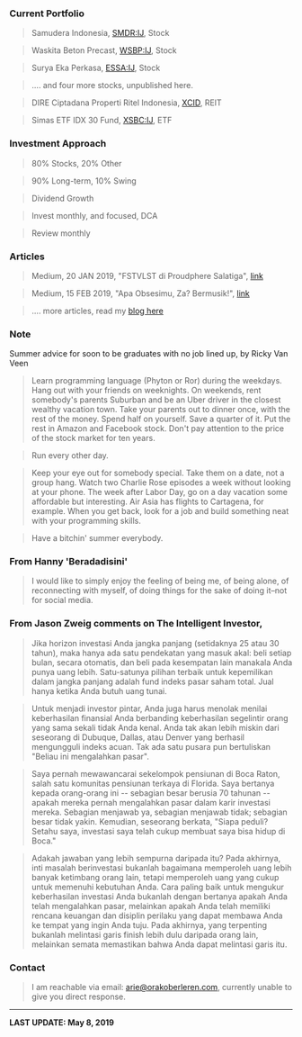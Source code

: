 ### Current Portfolio

>Samudera Indonesia, [SMDR:IJ](https://www.bloomberg.com/quote/SMDR:IJ), Stock

>Waskita Beton Precast, [WSBP:IJ](https://www.bloomberg.com/quote/WSBP:IJ), Stock

>Surya Eka Perkasa, [ESSA:IJ](https://www.bloomberg.com/quote/ESSA:IJ), Stock

>.... and four more stocks, unpublished here.

>DIRE Ciptadana Properti Ritel Indonesia, [XCID](https://www.bloomberg.com/quote/XCID:IJ), REIT

>Simas ETF IDX 30 Fund, [XSBC:IJ](https://www.bloomberg.com/quote/XSBC:IJ), ETF

### Investment Approach

>80% Stocks, 20% Other

>90% Long-term, 10% Swing

>Dividend Growth

>Invest monthly, and focused, DCA

>Review monthly

### Articles

>Medium, 20 JAN 2019, "FSTVLST di Proudphere Salatiga", [link](https://medium.com/@orakoberleren/fstvlst-di-proudphere-salatiga-78256295d60c)

>Medium, 15 FEB 2019, "Apa Obsesimu, Za? Bermusik!", [link](https://medium.com/@orakoberleren/apa-obsesimu-za-bermusik-e42c997f77f9)

>.... more articles, read my [blog here](https://ariesusduabelas.wordpress.com)

### Note
Summer advice for soon to be graduates with no job lined up, by Ricky Van Veen
>Learn programming language (Phyton or Ror) during the weekdays. Hang out with your friends on weeknights. On weekends, rent somebody's parents Suburban and be an Uber driver in the closest wealthy vacation town. Take your parents out to dinner once, with the rest of the money. Spend half on yourself. Save a quarter of it. Put the rest in Amazon and Facebook stock. Don't pay attention to the price of the stock market for ten years.

>Run every other day.

>Keep your eye out for somebody special. Take them on a date, not a group hang. Watch two Charlie Rose episodes a week without looking at your phone. The week after Labor Day, go on a day vacation some affordable but interesting. Air Asia has flights to Cartagena, for example. When you get back, look for a job and build something neat with your programming skills.

>Have a bitchin' summer everybody.

### From Hanny 'Beradadisini'

>I would like to simply enjoy the feeling of being me, of being alone, of reconnecting with myself, of doing things for the sake of doing it–not for social media.

### From Jason Zweig comments on The Intelligent Investor,

>Jika horizon investasi Anda jangka panjang (setidaknya 25 atau 30 tahun), maka hanya ada satu pendekatan yang masuk akal: beli setiap bulan, secara otomatis, dan beli pada kesempatan lain manakala Anda punya uang lebih. Satu-satunya pilihan terbaik untuk kepemilikan dalam jangka panjang adalah fund indeks pasar saham total. Jual hanya ketika Anda butuh uang tunai.

>Untuk menjadi investor pintar, Anda juga harus menolak menilai keberhasilan finansial Anda berbanding keberhasilan segelintir orang yang sama sekali tidak Anda kenal. Anda tak akan lebih miskin dari seseorang di Dubuque, Dallas, atau Denver yang berhasil mengungguli indeks acuan. Tak ada satu pusara pun bertuliskan "Beliau ini mengalahkan pasar".

>Saya pernah mewawancarai sekelompok pensiunan di Boca Raton, salah satu komunitas pensiunan terkaya di Florida. Saya bertanya kepada orang-orang ini -- sebagian besar berusia 70 tahunan -- apakah mereka pernah mengalahkan pasar dalam karir investasi mereka. Sebagian menjawab ya, sebagian menjawab tidak; sebagian besar tidak yakin. Kemudian, seseorang berkata, "Siapa peduli? Setahu saya, investasi saya telah cukup membuat saya bisa hidup di Boca."

>Adakah jawaban yang lebih sempurna daripada itu? Pada akhirnya, inti masalah berinvestasi bukanlah bagaimana memperoleh uang lebih banyak ketimbang orang lain, tetapi memperoleh uang yang cukup untuk memenuhi kebutuhan Anda. Cara paling baik untuk mengukur keberhasilan investasi Anda bukanlah dengan bertanya apakah Anda telah mengalahkan pasar, melainkan apakah Anda telah memiliki rencana keuangan dan disiplin perilaku yang dapat membawa Anda ke tempat yang ingin Anda tuju. Pada akhirnya, yang terpenting bukanlah melintasi garis finish lebih dulu daripada orang lain, melainkan semata memastikan bahwa Anda dapat melintasi garis itu.

### Contact

>I am reachable via email: [arie@orakoberleren.com](mailto:arie@orakoberleren.com), currently unable to give you direct response.

---

**LAST UPDATE: May 8, 2019**





